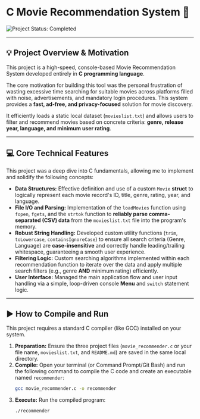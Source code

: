 # C Movie Recommendation System 🍿
 
![Project Status: Completed](https://img.shields.io/badge/Status-Completed-success)

---

## 💡 Project Overview & Motivation

This project is a high-speed, console-based Movie Recommendation System developed entirely in **C programming language**.

The core motivation for building this tool was the personal frustration of wasting excessive time searching for suitable movies across platforms filled with noise, advertisements, and mandatory login procedures. This system provides a **fast, ad-free, and privacy-focused** solution for movie discovery.

It efficiently loads a static local dataset (`movieslist.txt`) and allows users to filter and recommend movies based on concrete criteria: **genre, release year, language, and minimum user rating**.

---

## 💻 Core Technical Features

This project was a deep dive into C fundamentals, allowing me to implement and solidify the following concepts:

* **Data Structures:** Effective definition and use of a custom `Movie` **struct** to logically represent each movie record's ID, title, genre, rating, year, and language.
* **File I/O and Parsing:** Implementation of the `loadMovies` function using `fopen`, `fgets`, and the `strtok` function to **reliably parse comma-separated (CSV) data** from the `movieslist.txt` file into the program's memory.
* **Robust String Handling:** Developed custom utility functions (`trim`, `toLowercase`, `containsIgnoreCase`) to ensure all search criteria (Genre, Language) are **case-insensitive** and correctly handle leading/trailing whitespace, guaranteeing a smooth user experience.
* **Filtering Logic:** Custom searching algorithms implemented within each recommendation function to iterate over the data and apply multiple search filters (e.g., genre **AND** minimum rating) efficiently.
* **User Interface:** Managed the main application flow and user input handling via a simple, loop-driven console **Menu** and `switch` statement logic.

---

## ▶️ How to Compile and Run

This project requires a standard C compiler (like GCC) installed on your system.

1.  **Preparation:** Ensure the three project files (`movie_recommender.c` or your file name, `movieslist.txt`, and `README.md`) are saved in the same local directory.
2.  **Compile:** Open your terminal (or Command Prompt/Git Bash) and run the following command to compile the C code and create an executable named `recommender`:
    ```bash
    gcc movie_recommender.c -o recommender
    ```
3.  **Execute:** Run the compiled program:
    ```bash
    ./recommender
    ```
